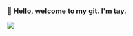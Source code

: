 ### 👋 Hello, welcome to my git. I'm tay.

<img src="https://img.shields.io/badge/-Twitter-00acee?style=flat-square&logo=Twitter&logoColor=white)](https://twitter.com/lovexscary">
